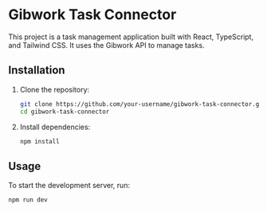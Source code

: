 # Gibwork Task Connector

This project is a task management application built with React, TypeScript, and Tailwind CSS. It uses the Gibwork API to manage tasks.

## Installation

1. Clone the repository:
    ```sh
    git clone https://github.com/your-username/gibwork-task-connector.git
    cd gibwork-task-connector
    ```

2. Install dependencies:
    ```sh
    npm install
    ```

## Usage

To start the development server, run:
```sh
npm run dev


